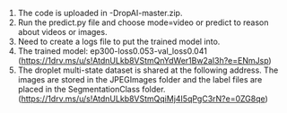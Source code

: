 1. The code is uploaded in -DropAI-master.zip.
2. Run the predict.py file and choose mode=video or predict to reason about videos or images.
3. Need to create a logs file to put the trained model into.
4. The trained model: ep300-loss0.053-val_loss0.041 (https://1drv.ms/u/s!AtdnULkb8VStmQnYdWer1Bw2aI3h?e=ENmJsp)
5. The droplet multi-state dataset is shared at the following address. The images are stored in the JPEGImages folder and the label files are placed in the SegmentationClass folder. (https://1drv.ms/u/s!AtdnULkb8VStmQqiMj4I5qPgC3rN?e=0ZG8qe)
